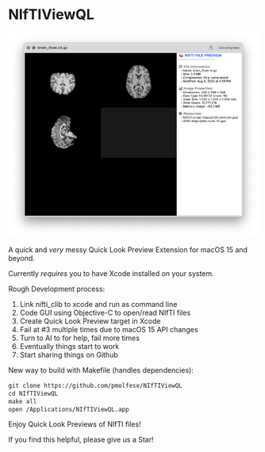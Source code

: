 # NIfTIViewQL

![screenshot image](image002.png)

A quick and *very* messy Quick Look Preview Extension for macOS 15 and beyond. 

Currently *requires* you to have Xcode installed on your system.

Rough Development process:
1. Link nifti_clib to xcode and run as command line
2. Code GUI using Objective-C to open/read NIfTI files
3. Create Quick Look Preview target in Xcode
4. Fail at #3 multiple times due to macOS 15 API changes
5. Turn to AI to for help, fail more times
6. Eventually things start to work
7. Start sharing things on Github

New way to build with Makefile (handles dependencies):
```
git clone https://github.com/pmolfese/NIfTIViewQL
cd NIfTIViewQL
make all
open /Applications/NIfTIViewQL.app
```

Enjoy Quick Look Previews of NIfTI files! 

If you find this helpful, please give us a Star!
